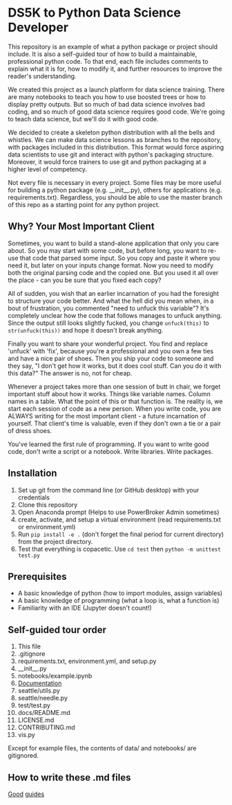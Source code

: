 # DS5K to Python Data Science Developer
This repository is an example of what a python package or project should include.
It is also a self-guided tour of how to build a maintainable, professional python
code.  To that end, each file includes comments to explain what it is for, how to
modify it, and further resources to improve the reader's understanding.  

We created this project as a launch platform for data science training.  There
are many notebooks to teach you how to use boosted trees or how to display
pretty outputs.  But so much of bad data science involves bad coding, and
so much of good data science requires good code.  We're going to teach data science,
but we'll do it with good code.

We decided to  create a skeleton python distribution with all the bells and
whistles.  We can make data science lessons as branches to the repository,
with packages included in this distribution.  This format would force aspiring
data scientists to use git and interact with python's packaging structure.  
Moreover, it would force trainers to use git and python packaging at a
higher level of competency.

Not every file is necessary in every project.  Some files may be more useful for
building a python package (e.g. \_\_init\_\_.py), others for applications (e.g.
requirements.txt).  Regardless, you should be able to use the master branch of this
repo as a starting point for any python project.  

## Why? Your Most Important Client
Sometimes, you want to build a stand-alone application that only you care about.
So you may start with some code, but before long, you want to re-use that code
that parsed some input.  So you copy and paste it where you need it, but later on
your inputs change format.  Now you need to modify both the original parsing code
and the copied one.  But you used it all over the place - can you be sure that
you fixed each copy?

All of sudden, you wish that an earlier incarnation of you had the foresight to
structure your code better.  And what the hell did you mean when, in a bout
of frustration, you commented "need to unfuck this variable"?  It's completely
unclear how the code that follows manages to unfuck anything.  Since the output
still looks slightly fucked, you change `unfuck(this)` to `str(unfuck(this))`
and hope it doesn't break anything.

Finally you want to share your wonderful project.  You find and replace 'unfuck' with
'fix', because you're a professional and you own a few ties and have a nice pair of
shoes.  Then you ship your code to someone and they say, "I don't get how it works,
but it does cool stuff.  Can you do it with this data?"  The answer is no, not for
cheap.

Whenever a project takes more than one session of butt in chair, we forget important
stuff about how it works.  Things like variable names.  Column names in a table.
What the point of this or that function is.  The reality is, we start each session of
code as a new person.  When you write code, you are ALWAYS writing for the most
important client - a future incarnation of yourself.  That client's time is valuable,
even if they don't own a tie or a pair of dress shoes.

You've learned the first rule of programming.  If you want to write good code, don't
write a script or a notebook. Write libraries.  Write packages.

## Installation
1. Set up git from the command line (or GitHub desktop) with your credentials
1. Clone this repository
1. Open Anaconda prompt (Helps to use PowerBroker Admin sometimes)
1. create, activate, and setup a virtual environment (read requirements.txt or environment.yml)
1. Run `pip install -e .` (don't forget the final period for current directory) from the project directory.
1. Test that everything is copacetic. Use `cd test` then `python -m unittest test.py`

## Prerequisites
* A basic knowledge of python (how to import modules, assign variables)
* A basic knowledge of programming (what a loop is, what a function is)
* Familiarity with an IDE (Jupyter doesn't count!)

## Self-guided tour order
1. This file
1. .gitignore
1. requirements.txt, environment.yml, and setup.py
1. \_\_init\_\_.py
1. notebooks/example.ipynb
1. [Documentation](https://pages.github.boozallencsn.com/seattle/seattle)
1. seattle/utils.py
1. seattle/needle.py
1. test/test.py
1. docs/README.md
1. LICENSE.md
1. CONTRIBUTING.md
1. vis.py

Except for example files, the contents of data/ and notebooks/ are gitignored.

## How to write these .md files
[Good](https://guides.github.com/pdfs/markdown-cheatsheet-online.pdf)
[guides](https://github.com/adam-p/markdown-here/wiki/Markdown-Cheatsheet)
